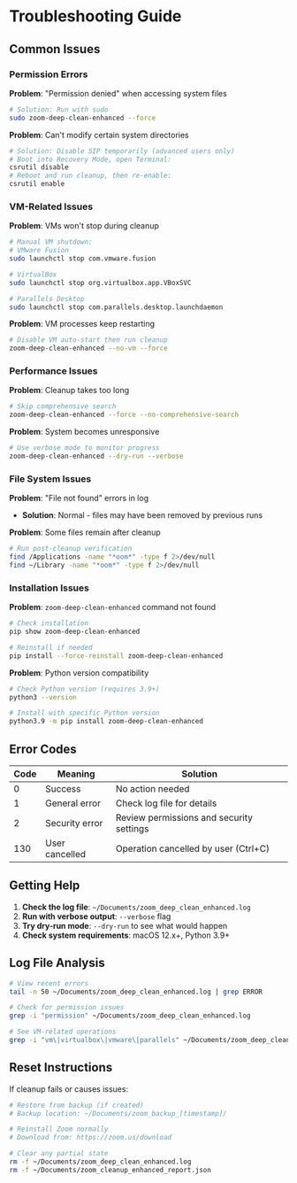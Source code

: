 # Troubleshooting Guide

## Common Issues

### Permission Errors

**Problem**: "Permission denied" when accessing system files
```bash
# Solution: Run with sudo
sudo zoom-deep-clean-enhanced --force
```

**Problem**: Can't modify certain system directories
```bash
# Solution: Disable SIP temporarily (advanced users only)
# Boot into Recovery Mode, open Terminal:
csrutil disable
# Reboot and run cleanup, then re-enable:
csrutil enable
```

### VM-Related Issues

**Problem**: VMs won't stop during cleanup
```bash
# Manual VM shutdown:
# VMware Fusion
sudo launchctl stop com.vmware.fusion

# VirtualBox
sudo launchctl stop org.virtualbox.app.VBoxSVC

# Parallels Desktop
sudo launchctl stop com.parallels.desktop.launchdaemon
```

**Problem**: VM processes keep restarting
```bash
# Disable VM auto-start then run cleanup
zoom-deep-clean-enhanced --no-vm --force
```

### Performance Issues

**Problem**: Cleanup takes too long
```bash
# Skip comprehensive search
zoom-deep-clean-enhanced --force --no-comprehensive-search
```

**Problem**: System becomes unresponsive
```bash
# Use verbose mode to monitor progress
zoom-deep-clean-enhanced --dry-run --verbose
```

### File System Issues

**Problem**: "File not found" errors in log
- **Solution**: Normal - files may have been removed by previous runs

**Problem**: Some files remain after cleanup
```bash
# Run post-cleanup verification
find /Applications -name "*oom*" -type f 2>/dev/null
find ~/Library -name "*oom*" -type f 2>/dev/null
```

### Installation Issues

**Problem**: `zoom-deep-clean-enhanced` command not found
```bash
# Check installation
pip show zoom-deep-clean-enhanced

# Reinstall if needed
pip install --force-reinstall zoom-deep-clean-enhanced
```

**Problem**: Python version compatibility
```bash
# Check Python version (requires 3.9+)
python3 --version

# Install with specific Python version
python3.9 -m pip install zoom-deep-clean-enhanced
```

## Error Codes

| Code | Meaning | Solution |
|------|---------|----------|
| 0 | Success | No action needed |
| 1 | General error | Check log file for details |
| 2 | Security error | Review permissions and security settings |
| 130 | User cancelled | Operation cancelled by user (Ctrl+C) |

## Getting Help

1. **Check the log file**: `~/Documents/zoom_deep_clean_enhanced.log`
2. **Run with verbose output**: `--verbose` flag
3. **Try dry-run mode**: `--dry-run` to see what would happen
4. **Check system requirements**: macOS 12.x+, Python 3.9+

## Log File Analysis

```bash
# View recent errors
tail -n 50 ~/Documents/zoom_deep_clean_enhanced.log | grep ERROR

# Check for permission issues
grep -i "permission" ~/Documents/zoom_deep_clean_enhanced.log

# See VM-related operations
grep -i "vm\|virtualbox\|vmware\|parallels" ~/Documents/zoom_deep_clean_enhanced.log
```

## Reset Instructions

If cleanup fails or causes issues:

```bash
# Restore from backup (if created)
# Backup location: ~/Documents/zoom_backup_[timestamp]/

# Reinstall Zoom normally
# Download from: https://zoom.us/download

# Clear any partial state
rm -f ~/Documents/zoom_deep_clean_enhanced.log
rm -f ~/Documents/zoom_cleanup_enhanced_report.json
```